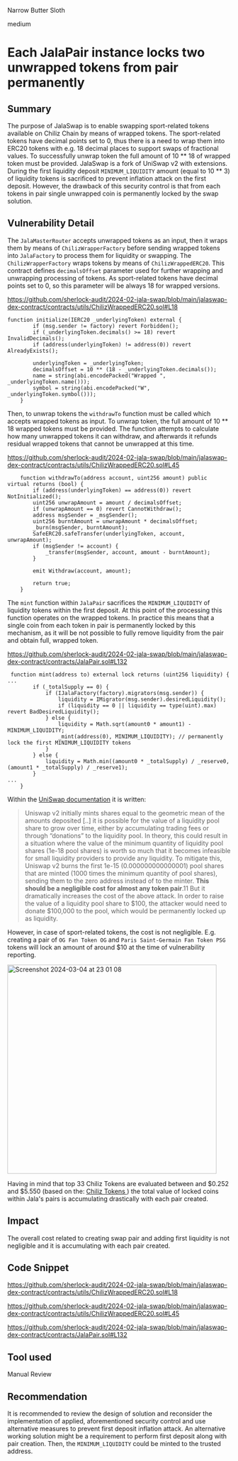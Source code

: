 Narrow Butter Sloth

medium

# Each JalaPair instance locks two unwrapped tokens from pair permanently

## Summary

The purpose of JalaSwap is to enable swapping sport-related tokens available on Chiliz Chain by means of wrapped tokens. The sport-related tokens have decimal points set to 0, thus there is a need to wrap them into ERC20 tokens with e.g. 18 decimal places to support swaps of fractional values. To successfully unwrap token the full amount of 10 ** 18 of wrapped token must be provided. JalaSwap is a fork of UniSwap v2 with extensions. During the first liquidity deposit `MINIMUM_LIQUIDITY` amount  (equal to 10 ** 3) of liquidity tokens is sacrificed to prevent inflation attack on the first deposit. However, the drawback of this security control is that from each tokens in pair single unwrapped coin is permanently locked by the swap solution.

## Vulnerability Detail

The `JalaMasterRouter` accepts unwrapped tokens as an input, then it wraps them by means of `ChilizWrapperFactory` before sending wrapped tokens into `JalaFactory` to process them for liquidity or swapping. The `ChilizWrapperFactory` wraps tokens by means of `ChilizWrappedERC20`. This contract defines `decimalsOffset` parameter used for further wrapping and unwrapping processing of tokens. As sport-related tokens have decimal points set to 0, so this parameter will be always 18 for wrapped versions.

https://github.com/sherlock-audit/2024-02-jala-swap/blob/main/jalaswap-dex-contract/contracts/utils/ChilizWrappedERC20.sol#L18

```solidity
function initialize(IERC20 _underlyingToken) external {
        if (msg.sender != factory) revert Forbidden();
        if (_underlyingToken.decimals() >= 18) revert InvalidDecimals();
        if (address(underlyingToken) != address(0)) revert AlreadyExists();

        underlyingToken = _underlyingToken;
        decimalsOffset = 10 ** (18 - _underlyingToken.decimals());
        name = string(abi.encodePacked("Wrapped ", _underlyingToken.name()));
        symbol = string(abi.encodePacked("W", _underlyingToken.symbol()));
    }
```
Then, to unwrap tokens the `withdrawTo` function must be called which accepts wrapped tokens as input. To unwrap token, the full amount of 10 ** 18 wrapped tokens must be provided. The function attempts to calculate how many unwrapped tokens it can withdraw, and afterwards it refunds residual wrapped tokens that cannot be unwrapped at this time.

https://github.com/sherlock-audit/2024-02-jala-swap/blob/main/jalaswap-dex-contract/contracts/utils/ChilizWrappedERC20.sol#L45

```solidity
    function withdrawTo(address account, uint256 amount) public virtual returns (bool) {
        if (address(underlyingToken) == address(0)) revert NotInitialized();
        uint256 unwrapAmount = amount / decimalsOffset;
        if (unwrapAmount == 0) revert CannotWithdraw();
        address msgSender = _msgSender();
        uint256 burntAmount = unwrapAmount * decimalsOffset;
        _burn(msgSender, burntAmount);
        SafeERC20.safeTransfer(underlyingToken, account, unwrapAmount);
        if (msgSender != account) {
            _transfer(msgSender, account, amount - burntAmount);
        }

        emit Withdraw(account, amount);

        return true;
    }
```

The `mint` function within `JalaPair` sacrifices the `MINIMUM_LIQUIDITY` of liquidity tokens within the first deposit. At this point of the processing this function operates on the wrapped tokens. In practice this means that a single coin from each token in pair is permanently locked by this mechanism, as it will be not possible to fully remove liquidity from the pair and obtain full, wrapped token.

https://github.com/sherlock-audit/2024-02-jala-swap/blob/main/jalaswap-dex-contract/contracts/JalaPair.sol#L132

```solidity
 function mint(address to) external lock returns (uint256 liquidity) {
...
        if (_totalSupply == 0) {
            if (IJalaFactory(factory).migrators(msg.sender)) {
                liquidity = IMigrator(msg.sender).desiredLiquidity();
                if (liquidity == 0 || liquidity == type(uint).max) revert BadDesiredLiquidity();
            } else {
                liquidity = Math.sqrt(amount0 * amount1) - MINIMUM_LIQUIDITY;
                _mint(address(0), MINIMUM_LIQUIDITY); // permanently lock the first MINIMUM_LIQUIDITY tokens
            }
        } else {
            liquidity = Math.min((amount0 * _totalSupply) / _reserve0, (amount1 * _totalSupply) / _reserve1);
        }
...
    }
```

Within the [UniSwap documentation](https://uniswap.org/whitepaper.pdf) it is written:

> Uniswap v2 initially mints shares equal to the geometric mean of the amounts deposited [..] it is possible for the value of a liquidity pool share to grow over time, either by accumulating trading fees or through “donations” to the liquidity pool. In theory, this could result in a situation where the value of the minimum quantity of liquidity pool shares (1e-18 pool shares) is worth so much that it becomes infeasible for small liquidity providers to provide any liquidity. To mitigate this, Uniswap v2 burns the first 1e-15 (0.000000000000001) pool shares that are minted (1000 times the minimum quantity of pool shares), sending them to the zero address instead of to the minter. **This should be a negligible cost for almost any token pair**.11 But it dramatically increases the cost of the above attack. In order to raise the value of a liquidity pool share to $100, the attacker would need to donate $100,000 to the pool, which would be permanently locked up as liquidity.

However, in case of sport-related tokens, the cost is not negligible. E.g. creating  a pair of `OG Fan Token OG` and `Paris Saint-Germain Fan Token PSG` tokens will lock an amount of around $10 at the time of vulnerability reporting.

<img width="472" alt="Screenshot 2024-03-04 at 23 01 08" src="https://github.com/sherlock-audit/2024-02-jala-swap-ggggtttt/assets/20614295/86aa7be6-17d9-4bc3-96e9-abe9a0d5ec29">

Having in mind that top 33 Chiliz Tokens are evaluated between and $0.252 and $5.550 (based on the: [Chiliz Tokens
](https://cryptorank.io/blockchains/chiliz?sort=price&direction=desc) ) the total value of locked coins within Jala's pairs is accumulating drastically with each pair created.

## Impact

The overall cost related to creating swap pair and adding first liquidity is not negligible and it is accumulating with each pair created.

## Code Snippet

https://github.com/sherlock-audit/2024-02-jala-swap/blob/main/jalaswap-dex-contract/contracts/utils/ChilizWrappedERC20.sol#L18

https://github.com/sherlock-audit/2024-02-jala-swap/blob/main/jalaswap-dex-contract/contracts/utils/ChilizWrappedERC20.sol#L45

https://github.com/sherlock-audit/2024-02-jala-swap/blob/main/jalaswap-dex-contract/contracts/JalaPair.sol#L132

## Tool used

Manual Review

## Recommendation

It is recommended to review the design of solution and reconsider the implementation of applied, aforementioned security control and use alternative measures to prevent first deposit inflation attack. An alternative working solution might be a requirement to perform first deposit along with pair creation. Then, the `MINIMUM_LIQUIDITY` could be minted to the trusted address.
